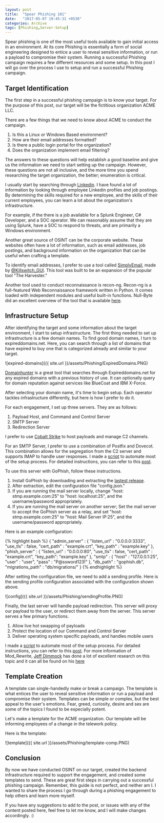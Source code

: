 ```yaml
---
layout: post
title:  "Spear Phishing 101"
date:   "2017-05-07 19:45:31 +0530"
categories: Archive
tags: [Phishing,Server-Setup]
---
```


Spear phishing is one of the most useful tools available to gain initial access in an environment.  At its core Phishing is essentially a form of social engineering designed to entice a user to reveal sensitive information, or run a payload to compromise their system.  Running a successful Phishing campaign requires a few different resources and some setup.  In this post I will go over the process I use to setup and run a successful Phishing campaign. 

## Target Identification

The first step in a successful phishing campaign is to know your target.  For the purpose of this post, our target will be the fictitious organization ACME LLC.

There are a few things that we need to know about ACME to conduct the campaign.

1. Is this a Linux or Windows Based environment?
2. How are their email addresses formatted?
3. Is there a public login portal for the organization?
4. Does the organization implement email filtering?

The answers to these questions will help establish a good baseline and give us the information we need to start setting up the campaign.  However, these questions are not all inclusive, and the more time you spend researching the target organization, the better; enumeration is critical.
 
I usually start by searching through [Linkedin](https://www.linkedin.com/).  I have found a lot of information by looking through employee Linkedin profiles and job postings.  By determining the skills required for a new employee, and the skills of their current employees, you can learn a lot about the organization's infrastructure.

For example, if the there is a job available for a Splunk Engineer, C# Developer, and a SOC operator.  We can reasonably assume that they are using Splunk,  have a SOC to respond to threats, and are primarily a Windows environment.

Another great source of OSINT can be the corporate website.  These websites often have a lot of information, such as email addresses, job postings, and background information on the organization that can be useful when crafting a template.

To identify email addresses, I prefer to use a tool called [SimplyEmail](https://github.com/killswitch-GUI/SimplyEmail), made by [@Killswitch_GUI](https://twitter.com/Killswitch_GUI).  This tool was built to be an expansion of the popular tool "The Harvester."

Another tool used to conduct reconnaissance is recon-ng. Recon-ng is a full-featured Web Reconnaissance framework written in Python.   It comes loaded with independent modules and useful built-in functions.  Null-Byte did an excellent overview of the tool that is available [here](https://null-byte.wonderhowto.com/how-to/hack-like-pro-reconnaissance-with-recon-ng-part-1-getting-started-0169854/).

## Infrastructure Setup

After identifying the target and some information about the target environment, I start to setup infrastructure.  The first thing needed to set up infrastructure is a few domain names.  To find good domain names, I turn to expireddomains.net.  Here, you can search through a list of domains that have expired to buy one that is categorized already and similar to your target. 

![expired-domains]({{ site.url }}/assets/Phishing/ExpiredDomains.PNG)

[Domainhunter](https://github.com/minisllc/domainhunter) is a great tool that searches through Expireddomains.net for any expired domains with a previous history of use. It can optionally query for domain reputation against services like BlueCoat and IBM X-Force. 

After selecting your domain name, it's time to begin setup.  Each operator tackles infrastructure differently, but here is how I prefer to do it.  

For each engagement, I set up three servers.  They are as follows:

1.  Payload Host, and Command and Control Server
2.  SMTP Server
3.  Redirection Server

I prefer to use [Cobalt Strike](https://www.cobaltstrike.com/) to host payloads and manage C2 channels. 

For an SMTP Server,  I prefer to use a combination of Postfix and Dovecot.  This combination allows for the segregation from the C2 server and supports IMAP to handle user responses.  I made a [script](https://github.com/n0pe-sled/Postfix-Server-Setup) to automate most of the setup process.  For detailed instructions, you can refer to this [post](https://blog.inspired-sec.com/archive/2017/02/14/Mail-Server-Setup.html).

To use this server with GoPhish, follow these instructions. 
1. Install GoPhish by downloading and extracting the [lastest release](https://github.com/gophish/gophish/releases). 
2. After extraction, edit the configuration file "config.json."  
3. If you are running the mail server locally, change "host: stmp.example.com:25" to "host: localhost:25", and the username/password appropriately.  
4. If you are running the mail server on another server;  Set the mail server to accept the GoPhish server as a relay, and set "host: stmp.example.com:25" to "host: Mail Server IP:25", and the username/password appropriately.  

Here is an example configuration:

{% highlight bash %}
{
        "admin_server" : {
                "listen_url" : "0.0.0.0:3333",
                "use_tls" : false,
                "cert_path" : "example.crt",
                "key_path" : "example.key"
        },
        "phish_server" : {
                "listen_url" : "0.0.0.0:80",
                "use_tls" : false,
                "cert_path" : "example.crt",
                "key_path": "example.key"
        },
        "smtp" : {
                "host" : "127.0.0.1:25",
                "user" : "user",
                "pass" : "P@ssword123!"
        },
        "db_path" : "gophish.db",
        "migrations_path" : "db/migrations/"
}
{% endhighlight %}

After setting the configuration file, we need to add a sending profile.  Here is the sending profile configuration associated with the configuration shown above.

![config]({{ site.url }}/assets/Phishing/sendingProfile.PNG)

Finally, the last server will handle payload redirection.  This server will proxy our payload to the user, or redirect them away from the server.  This server serves a few primary functions.

1. Allow live hot swapping of payloads
2. Protect the location of our Command and Control Server
3. Deliver operating system specific payloads, and handles mobile users

I made a [script](https://github.com/n0pe-sled/Apache2-Mod-Rewrite-Setup) to automate most of the setup process.  For detailed instructions, you can refer to this [post](https://blog.inspired-sec.com/archive/2017/04/17/Mod-Rewrite-Automatic-Setup.html).  For more information of Mod_Rewrite,  [Jeff Dimmock](https://twitter.com/bluscreenofjeff) has done a lot of excellent research on this topic and it can all be found on his [here](https://bluescreenofjeff.com/tags#mod_rewrite)

## Template Creation

A template can single-handedly make or break a campaign.  The template is what entices the user to reveal sensitive information or run a payload and compromise their system.  Templates can be simple or complex, but the best appeal to the user's emotions.  Fear, greed, curiosity, desire and sex are some of the topics I found to be especially potent.

Let's make a template for the ACME organization.  Our template will be informing employees of a change in the telework policy.

Here is the template:

![template]({{ site.url }}/assets/Phishing/template-comp.PNG) 

## Conclusion

By now we have conducted OSINT on our target, created the backend infrastructure required to support the engagement, and created some templates to send.  These are great first steps in carrying out a successful phishing campaign.  Remember, this guide is not perfect, and neither am I.  I wanted to share the process I go through during a phishing engagement to help others and learn more myself.  

If you have any suggestions to add to the post, or issues with any of the content posted here, feel free to let me know, and I will make changes accordingly. :)

